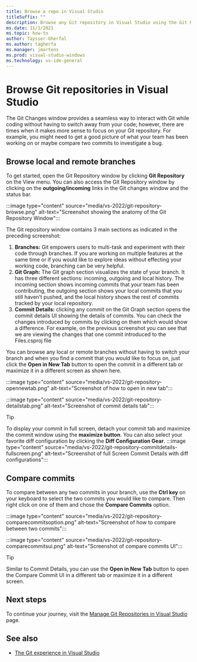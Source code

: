 ```yaml
---
title: Browse a repo in Visual Studio
titleSuffix: ""
description: Browse any Git repository in Visual Studio using the Git Repository window.
ms.date: 11/1/2021
ms.topic: how-to
author: Taysser-Gherfal
ms.author: tagherfa
ms.manager: jmartens
ms.prod: visual-studio-windows
ms.technology: vs-ide-general
---
```

# Browse Git repositories in Visual Studio

The Git Changes window provides a seamless way to interact with Git while coding without having to switch away from your code; however, there are times when it makes more sense to focus on your Git repository. For example, you might need to get a good picture of what your team has been working on or maybe compare two commits to investigate a bug.

## Browse local and remote branches

To get started, open the Git Repository window by clicking **Git Repository** on the View menu. You can also access the Git Repository window by clicking on the **outgoing/incoming** links in the Git changes window and the status bar.

:::image type="content" source="media/vs-2022/git-repository-browse.png" alt-text="Screenshot showing the anatomy of the Git Repository Window":::

The Git repository window contains 3 main sections as indicated in the preceding screenshot:
1. **Branches:** Git empowers users to multi-task and experiment with their code through branches. If you are working on multiple features at the same time or if you would like to explore ideas without effecting your working code, branching can be very helpful. 
1. **Git Graph:** The Git graph section visualizes the state of your branch. It has three different sections: incoming, outgoing and local history. The incoming section shows incoming commits that your team has been contributing, the outgoing section shows your local commits that you still haven’t pushed, and the local history shows the rest of commits tracked by your local repository.
1. **Commit Details:** clicking any commit on the Git Graph section opens the commit details UI showing the details of commits. You can check the changes introduced by commits by clicking on them which would show a difference. For example, on the previous screenshot you can see that we are viewing the changes that one commit introduced to the Files.csproj file

You can browse any local or remote branches without having to switch your branch and when you find a commit that you would like to focus on, just click the **Open in New Tab** button to open the commit in a different tab or maximize it in a different screen as shown here.

:::image type="content" source="media/vs-2022/git-repository-opennewtab.png" alt-text="Screenshot of how to open in new tab":::

:::image type="content" source="media/vs-2022/git-repository-detailstab.png" alt-text="Screenshot of commit details tab":::

> [!TIP]
> To display your commit in full screen, detach your commit tab and maximize the commit window using the **maximize button**. You can also select your favorite diff configuration by clicking the **Diff Configuration Gear**. 
>:::image type="content" source="media/vs-2022/git-repository-commitdetails-fullscreen.png" alt-text="Screenshot of full Screen Commit Details with diff configurations":::

## Compare commits

To compare between any two commits in your branch, use the **Ctrl key** on your keyboard to select the two commits you would like to compare. Then right click on one of them and chose the **Compare Commits** option.

:::image type="content" source="media/vs-2022/git-repository-comparecommitsoption.png" alt-text="Screenshot of how to compare between two commits":::

:::image type="content" source="media/vs-2022/git-repository-comparecommitsui.png" alt-text="Screenshot of compare commits UI":::

> [!TIP]
>Similar to Commit Details, you can use the **Open in New Tab** button to open the Compare Commit UI in a different tab or maximize it in a different screen.

## Next steps

To continue your journey, visit the [Manage Git Repositories in Visual Studio](git-manage-repository.md) page.

## See also

- [The Git experience in Visual Studio](../ide/git-with-visual-studio.md)
